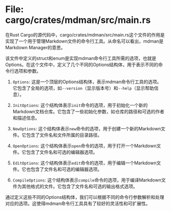 # File: cargo/crates/mdman/src/main.rs

在Rust Cargo的源代码中，cargo/crates/mdman/src/main.rs这个文件的作用是实现了一个用于管理Markdown文件的命令行工具。从命名可以看出，mdman是Markdown Manager的意思。

该文件中定义的struct和enum是实现mdman命令行工具所需的选项，也就是Options。在这个文件中，定义了几个不同的Options结构体，用于表示不同的命令行选项和参数。

1. `Options`: 这是一个顶层的Options结构体，表示mdman命令行工具的选项。它包含了全局的选项，如`--version`（显示版本号）和`--help`（显示帮助信息）。

2. `InitOptions`: 这个结构体表示`init`命令的选项，用于初始化一个新的Markdown文档仓库。它包含了一些初始化参数，如仓库的路径和可选的作者和描述信息。

3. `NewOptions`: 这个结构体表示`new`命令的选项，用于创建一个新的Markdown文件。它包含了文件名和文件所属的目录路径。

4. `OpenOptions`: 这个结构体表示`open`命令的选项，用于打开一个Markdown文件。它包含了文件名和可选的编辑器选项。

5. `EditOptions`: 这个结构体表示`edit`命令的选项，用于编辑一个Markdown文件。它也包含了文件名和可选的编辑器选项。

6. `CompileOptions`: 这个结构体表示`compile`命令的选项，用于编译Markdown文件为其他格式的文件。它包含了文件名和可选的输出格式选项。

通过定义这些不同的Options结构体，我们可以根据不同的命令行参数解析和处理对应的选项。这使得mdman命令行工具具有了较好的灵活性和可扩展性。

